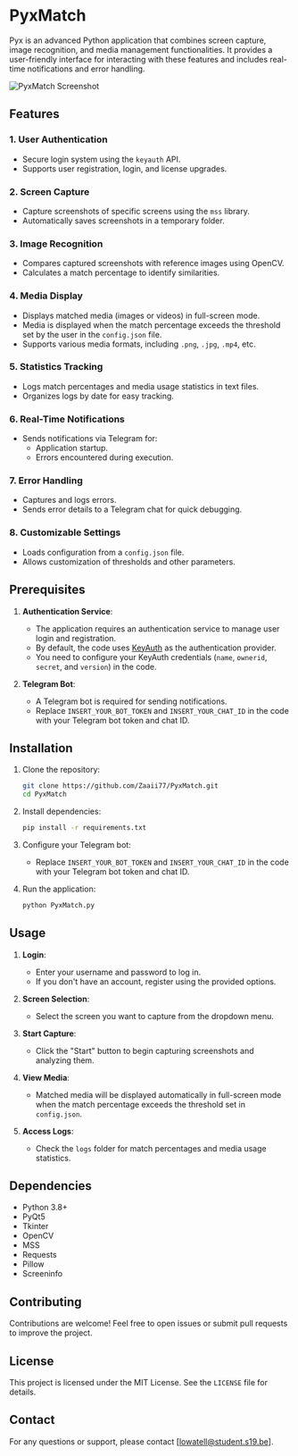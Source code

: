 # PyxMatch

Pyx is an advanced Python application that combines screen capture, image recognition, and media management functionalities. It provides a user-friendly interface for interacting with these features and includes real-time notifications and error handling.

![PyxMatch Screenshot](cpt.ico)

## Features

### 1. **User Authentication**
- Secure login system using the `keyauth` API.
- Supports user registration, login, and license upgrades.

### 2. **Screen Capture**
- Capture screenshots of specific screens using the `mss` library.
- Automatically saves screenshots in a temporary folder.

### 3. **Image Recognition**
- Compares captured screenshots with reference images using OpenCV.
- Calculates a match percentage to identify similarities.

### 4. **Media Display**
- Displays matched media (images or videos) in full-screen mode.
- Media is displayed when the match percentage exceeds the threshold set by the user in the `config.json` file.
- Supports various media formats, including `.png`, `.jpg`, `.mp4`, etc.

### 5. **Statistics Tracking**
- Logs match percentages and media usage statistics in text files.
- Organizes logs by date for easy tracking.

### 6. **Real-Time Notifications**
- Sends notifications via Telegram for:
  - Application startup.
  - Errors encountered during execution.

### 7. **Error Handling**
- Captures and logs errors.
- Sends error details to a Telegram chat for quick debugging.

### 8. **Customizable Settings**
- Loads configuration from a `config.json` file.
- Allows customization of thresholds and other parameters.

## Prerequisites

1. **Authentication Service**:
   - The application requires an authentication service to manage user login and registration.
   - By default, the code uses [KeyAuth](https://keyauth.cc/) as the authentication provider.
   - You need to configure your KeyAuth credentials (`name`, `ownerid`, `secret`, and `version`) in the code.

2. **Telegram Bot**:
   - A Telegram bot is required for sending notifications.
   - Replace `INSERT_YOUR_BOT_TOKEN` and `INSERT_YOUR_CHAT_ID` in the code with your Telegram bot token and chat ID.

## Installation

1. Clone the repository:
   ```bash
   git clone https://github.com/Zaaii77/PyxMatch.git
   cd PyxMatch
   ```

2. Install dependencies:
   ```bash
   pip install -r requirements.txt
   ```

3. Configure your Telegram bot:
   - Replace `INSERT_YOUR_BOT_TOKEN` and `INSERT_YOUR_CHAT_ID` in the code with your Telegram bot token and chat ID.

4. Run the application:
   ```bash
   python PyxMatch.py
   ```

## Usage

1. **Login**:
   - Enter your username and password to log in.
   - If you don't have an account, register using the provided options.

2. **Screen Selection**:
   - Select the screen you want to capture from the dropdown menu.

3. **Start Capture**:
   - Click the "Start" button to begin capturing screenshots and analyzing them.

4. **View Media**:
   - Matched media will be displayed automatically in full-screen mode when the match percentage exceeds the threshold set in `config.json`.

5. **Access Logs**:
   - Check the `logs` folder for match percentages and media usage statistics.

## Dependencies

- Python 3.8+
- PyQt5
- Tkinter
- OpenCV
- MSS
- Requests
- Pillow
- Screeninfo

## Contributing

Contributions are welcome! Feel free to open issues or submit pull requests to improve the project.

## License

This project is licensed under the MIT License. See the `LICENSE` file for details.

## Contact

For any questions or support, please contact [lowatell@student.s19.be].

